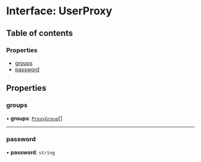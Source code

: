 # Interface: UserProxy

## Table of contents

### Properties

- [groups](UserProxy.md#groups)
- [password](UserProxy.md#password)

## Properties

### <a id="groups" name="groups"></a> groups

• **groups**: [`ProxyGroup`](ProxyGroup.md)[]

___

### <a id="password" name="password"></a> password

• **password**: `string`
